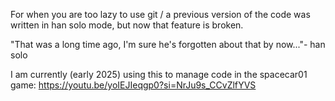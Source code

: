 For when you are too lazy to use git / a previous version of the code was written in han solo mode, but now that feature is broken.

"That was a long time ago, I'm sure he's forgotten about that by now..."- han solo

I am currently (early 2025) using this to manage code in the spacecar01 game:
https://youtu.be/yoIEJIeqgp0?si=NrJu9s_CCvZlfYVS
